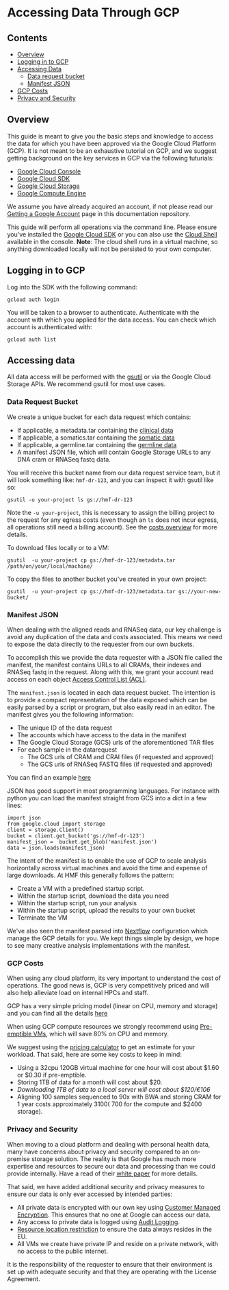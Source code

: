 # Accessing Data Through GCP

## Contents
* [Overview](#overview)
* [Logging in to GCP](#logging-in-to-gcp)
* [Accessing Data](#accessing-data)
    - [Data request bucket](#data-request-bucket)
    - [Manifest JSON](#manifest-json)
* [GCP Costs](#gcp-costs)
* [Privacy and Security](#privacy-and-security)

## Overview

This guide is meant to give you the basic steps and knowledge to access the data for which you have been approved via the Google Cloud Platform (GCP). It is not meant to be an exhaustive tutorial on GCP, 
and we suggest getting background on the key services in GCP via the following tuturials:

* [Google Cloud Console](https://console.cloud.google.com/)
* [Google Cloud SDK](https://cloud.google.com/sdk)
* [Google Cloud Storage](https://cloud.google.com/storage)
* [Google Compute Engine](https://cloud.google.com/compute) 
 
We assume you have already acquired an account, if not please read our [Getting a Google Account](getting-a-Google-account.md) page in this documentation repository. 

This guide will perform all operations via the command line. Please ensure you've installed the [Google Cloud SDK](https://cloud.google.com/sdk) 
or you can also use the [Cloud Shell](https://cloud.google.com/shell) available in the console. **Note**: The cloud shell runs in a virtual machine, so anything downloaded
locally will not be persisted to your own computer.

## Logging in to GCP

Log into the SDK with the following command:

```
gcloud auth login
```

You will be taken to a browser to authenticate. Authenticate with the account with which you applied for the data access. You can check which account is authenticated with:

```
gcloud auth list
``` 

## Accessing data

All data access will be performed with the [gsutil](https://cloud.google.com/storage/docs/gsutil) or via the Google Cloud Storage APIs. We recommend gsutil for most use cases.

### Data Request Bucket

We create a unique bucket for each data request which contains:
- If applicable, a metadata.tar containing the [clinical data](data-access-request-guide.html#clinical-data-tsv-format)
- If applicable, a somatics.tar containing the [somatic data](data-access-request-guide.html#somatic-data-vcftxt-formats)
- If applicable, a germline.tar containing the [germline data](data-access-request-guide.html#germline-data-vcftxt-formats)
- A manifest JSON file, which will contain Google Storage URLs to any DNA cram or RNASeq fastq data.

You will receive this bucket name from our data request service team, but it will look something like: `hmf-dr-123`, and you can inspect it with gsutil like so:

```
gsutil -u your-project ls gs://hmf-dr-123
```

Note the `-u your-project`, this is necessary to assign the billing project to the request for any egress costs (even though an `ls` does not incur egress, all operations still need a billing account). See the [costs overview](#costs) for more details.

To download files locally or to a VM:

```
gsutil  -u your-project cp gs://hmf-dr-123/metadata.tar /path/on/your/local/machine/
```

To copy the files to another bucket you've created in your own project:

```
gsutil  -u your-project cp gs://hmf-dr-123/metadata.tar gs://your-new-bucket/
```

### Manifest JSON

When dealing with the aligned reads and RNASeq data, our key challenge is avoid any duplication of the data and costs associated. This means we need to expose the data directly to the requester from our own buckets.

To accomplish this we provide the data requester with a JSON file called the manifest, the manifest contains URLs to all CRAMs, their indexes and RNASeq fastq in the request. 
Along with this, we grant your account read access on each object [Access Control List (ACL)](https://cloud.google.com/storage/docs/access-control/lists). 

The `manifest.json` is located in each data request bucket. The intention is to provide a compact representation of the data exposed which can be easily parsed by a script or program, but also easily read in an editor.
The manifest gives you the following information:
- The unique ID of the data request
- The accounts which have access to the data in the manifest
- The Google Cloud Storage (GCS) urls of the aforementioned TAR files
- For each sample in the datarequest
    - The GCS urls of CRAM and CRAI files (if requested and approved)
    - The GCS urls of RNASeq FASTQ files (if requested and approved)
    
You can find an example [here](manifest.json)

JSON has good support in most programming languages. For instance with python you can load the manifest straight from GCS into a dict in a few lines:

```
import json
from google.cloud import storage
client = storage.Client()
bucket = client.get_bucket('gs://hmf-dr-123')
manifest_json =  bucket.get_blob('manifest.json')
data = json.loads(manifest_json)
```

The intent of the manifest is to enable the use of GCP to scale analysis horizontally across virtual machines and avoid the time and expense of large downloads. At HMF this generally follows the pattern:
* Create a VM with a predefined startup script.
* Within the startup script, download the data you need
* Within the startup script, run your analysis
* Within the startup script, upload the results to your own bucket
* Terminate the VM

We've also seen the manifest parsed into [Nextflow](https://www.nextflow.io/) configuration which manage the GCP details for you. 
We kept things simple by design, we hope to see many creative analysis implementations with the manifest. 

### GCP Costs

When using any cloud platform, its very important to understand the cost of operations. The good news is, GCP is very competitively priced and will also help alleviate load on internal HPCs and staff.

GCP has a very simple pricing model (linear on CPU, memory and storage) and you can find all the details [here](https://cloud.google.com/pricing) 

When using GCP compute resources we strongly recommend using [Pre-emptible VMs](https://cloud.google.com/compute/docs/instances/preemptible), which will save 80% on CPU and memory. 

We suggest using the [pricing calculator](https://cloud.google.com/products/calculator) to get an estimate for your workload. That said, here are some key costs to keep in mind:
- Using a 32cpu 120GB virtual machine for one hour will cost about $1.60 or $0.30 if pre-emptible.
- Storing 1TB of data for a month will cost about $20.
- *Downloading 1TB of data to a local server will cost about $120/€106*
- Aligning 100 samples sequenced to 90x with BWA and storing CRAM for 1 year costs approximately $3100 (~$700 for the compute and $2400 storage).

### Privacy and Security

When moving to a cloud platform and dealing with personal health data, many have concerns about privacy and security compared to an on-premise storage solution. The reality is that Google has
much more expertise and resources to secure our data and processing than we could provide internally. Have a read of their [white paper](https://cloud.google.com/security/overview/whitepaper) for more details.

That said, we have added additional security and privacy measures to ensure our data is only ever accessed by intended parties:
- All private data is encrypted with our own key using [Customer Managed Encryption](https://cloud.google.com/storage/docs/encryption/customer-managed-keys). This ensures that no one at Google can access our data.
- Any access to private data is logged using [Audit Logging](https://cloud.google.com/logging/docs/audit). 
- [Resource location restriction](https://cloud.google.com/resource-manager/docs/organization-policy/defining-locations) to ensure the data always resides in the EU.
- All VMs we create have private IP and reside on a private network, with no access to the public internet.

It is the responsibility of the requester to ensure that their environment is set up with adequate security and that they are operating with the License Agreement.



